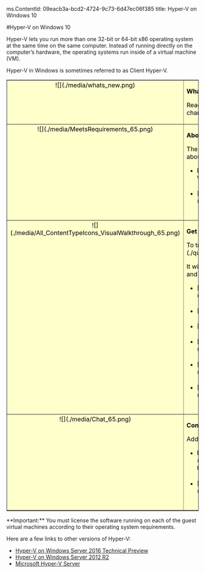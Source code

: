 ms.ContentId: 09eacb3a-bcd2-4724-9c73-6d47ec06f385
title: Hyper-V on Windows 10

#Hyper-V on Windows 10

Hyper-V lets you run more than one 32-bit or 64-bit x86 operating system at the same time on the same computer.
Instead of running directly on the computer’s hardware, the operating systems run inside of a virtual machine (VM).

Hyper-V in Windows is sometimes referred to as Client Hyper-V.

<table border="1" style="background-color:FFFFCC;border-collapse:collapse;border:1px solid FFCC00;color:000000;width:100%" cellpadding="15" cellspacing="3">
  <tr valign="top">
    <td>
      <center caps_internal_Id="403e7b56-6418-4471-882e-4ba4f2200163">![](./media/whats_new.png)</center>
    </td>
    <td valign="top">
      <p>
        <strong caps_internal_Id="73dd2e05-9390-49fe-8bc9-96edfd137782">What's new in Hyper-V?</strong>
      </p>
      <p caps_internal_Id="110d35fa-1b5d-4ec1-9240-419d81d35f3e">Read [What's New](./about/whats_new.md) to learn about new and changed features for Hyper-V in Windows 10.</p>
    </td>
  </tr>
  <tr valign="top">
    <td>
      <center caps_internal_Id="3750e3ae-9631-4c59-be9c-f80d88da678d">![](./media/MeetsRequirements_65.png)</center>
    </td>
    <td valign="top">
      <p>
        <strong caps_internal_Id="d5662e91-7639-4ef0-8c07-d4eaf6e01db9">About Hyper-V on Windows</strong>
      </p>
      <p caps_internal_Id="b0156f42-fd5d-4153-9409-3f283b802f3e">The following articles provide an introduction to and information about Hyper-V on Windows.</p>
      <ul>
        <li class="unordered"> Learn more about virtualization with this [introduction to Hyper-V](./about/hyperv_on_windows.md).<br caps_internal_Id="606ba431-85d6-42a8-889d-682315529e47" /><br caps_internal_Id="6e48e77a-bb5f-458d-85bf-55bf13158c3b" /></li>
        <li class="unordered">[Supported guest operating systems](about\supported_guest_os.md)<br caps_internal_Id="e9ea0563-449b-4a98-8f78-b47528514898" /><br caps_internal_Id="e9d695b6-db21-41a1-a02c-de270ee83476" /></li>
      </ul>
    </td>
  </tr>
  <tr valign="top">
    <td>
      <center caps_internal_Id="10ed7844-b1f0-4388-a74b-56dd3834e0a3">![](./media/All_ContentTypeIcons_VisualWalkthrough_65.png)</center>
    </td>
    <td valign="top">
      <p>
        <strong caps_internal_Id="24721213-0f26-4fc2-8eea-dd68dc625c6f">Get started with Hyper-V</strong>
      </p>
      <p caps_internal_Id="f32e754f-d9a8-4ce1-abb0-8510bfa0b06c">To try out Hyper-V, follow this [walkthrough](./quick_start/walkthrough.md).</p>
      <p caps_internal_Id="ecddfe75-73c1-4cf2-b227-4591b2034d4f">It will walk you through enabling Hyper-V, creating a virtual machine, and simple management through Hyper-V Manager and PowerShell.</p>
      <ul>
        <li class="unordered">[Check system requirements](quick_start\walkthrough_compatibility.md)<br caps_internal_Id="611c1168-7338-46d7-aee5-7a2a9c466825" /><br caps_internal_Id="02ad5085-fc8f-4e8c-8447-b1d8aaa1a0c2" /></li>
        <li class="unordered">[Install Hyper-V](quick_start\walkthrough_install.md)<br caps_internal_Id="2ebbc5c1-c3cd-44c9-a84c-aca00ba18959" /><br caps_internal_Id="172648b3-4525-4a50-aa1a-fd611f8e1466" /></li>
        <li class="unordered">[Create a switch](quick_start\walkthrough_virtual_switch.md)<br caps_internal_Id="957e908c-0d85-447d-981d-365f759859ff" /><br caps_internal_Id="c829f0d1-f36b-40e6-a1ee-9ce7ed8511c8" /></li>
        <li class="unordered">[Create a virtual machine](quick_start\walkthrough_create_vm.md)<br caps_internal_Id="5953ce2a-7f5f-484d-a9e4-11c4b8ba32d9" /><br caps_internal_Id="25bf2c2d-196c-4963-a492-7a9b46c67d11" /></li>
        <li class="unordered">[Experiment with checkpoints](quick_start\walkthrough_checkpoints.md)<br caps_internal_Id="30c0383a-0f37-41ea-b912-6b7a49d4d6f8" /><br caps_internal_Id="b1e17773-16d9-4796-8838-2fe3f8403bef" /></li>
        <li class="unordered">[Experiment with PowerShell](quick_start\walkthrough_powershell.md)<br caps_internal_Id="c78683fa-d2de-49e1-96fa-15ccd14509c0" /><br caps_internal_Id="97cfa521-90be-4db1-9f3b-7548da2ef460" /></li>
      </ul>
    </td>
  </tr>
  <tr valign="top">
    <td>
      <center caps_internal_Id="0d23c73e-d40e-4093-8f2d-659ceacf44e4">![](./media/Chat_65.png)</center>
    </td>
    <td valign="top">
      <p>
        <strong caps_internal_Id="20625744-eefc-49c8-948e-ff3b9c6aaff0">Connect with Community and Support</strong>
      </p>
      <p caps_internal_Id="91607002-cd4e-4a8e-9673-c83470701314">Additional technical support and community resources</p>
      <ul>
        <li class="unordered"> Have questions? Ask them on the [Hyper-V forums](https://social.technet.microsoft.com/Forums/windowsserver/en-US/home?forum=winserverhyperv)<br caps_internal_Id="848a3a75-1cbc-411c-87b6-c3bde4c0916d" /><br caps_internal_Id="b1437e65-cdf0-4b81-aa73-c5aaafb034c2" /></li>
        <li class="unordered">[Community Resources for Hyper-V and Windows Containers](..\community\community_overview.md)<br caps_internal_Id="9f63c001-811d-4a90-b6c2-050bca220e58" /><br caps_internal_Id="f99adb3c-3621-4305-8bf9-ec064a1552eb" /></li>
      </ul>
    </td>
  </tr>
</table>
**Important:** You must license the software running on each of the guest virtual machines according to their operating system requirements.

Here are a few links to other versions of Hyper-V:

*   [Hyper-V on Windows Server 2016 Technical Preview](https://technet.microsoft.com/en-us/library/mt126117.aspx)
*   [Hyper-V on Windows Server 2012 R2](https://technet.microsoft.com/en-us/library/hh831531.aspx)
*   [Microsoft Hyper-V Server](https://technet.microsoft.com/library/hh923062.aspx)



